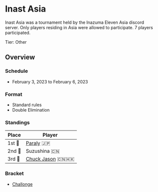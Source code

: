 # Inast Asia

Inast Asia was a tournament held by the Inazuma Eleven Asia discord server. 
Only players residing in Asia were allowed to participate.
7 players participated.

Tier: Other

## Overview

### Schedule
- February 3, 2023 to February 6, 2023

### Format
- Standard rules
- Double Elimination

### Standings

|Place|Player|
|-|-|
|1st :1st_place_medal:|[Paraly](../../players/japanese/paraly.md) :jp:|
|2nd :2nd_place_medal:|Suzushina :cn:|
|3rd :3rd_place_medal:|[Chuck Jason](../../players/chinese/chuckjason.md) :cn::hong_kong:|

### Bracket
- [Challonge](https://challonge.com/cxkv6urp)